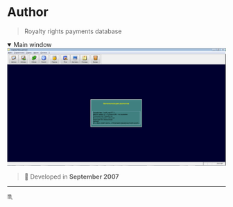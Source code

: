 # Author #

> Royalty rights payments database

<details open>
  <summary>Main window</summary>
  <div align="center">
    <img max-width="720px" max-height="477px" src="assets/img/author-001-main-window.png" />
  </div>
</details>

> :calendar: Developed in **September 2007**

---

:scorpius:

